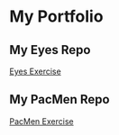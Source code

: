 # My Portfolio
## My Eyes Repo
<a href="http://yvettepw.github.io/Eyes">Eyes Exercise</a>
## My PacMen Repo
<a href="http://yvettepw.github.io/PacMen">PacMen Exercise</a>
